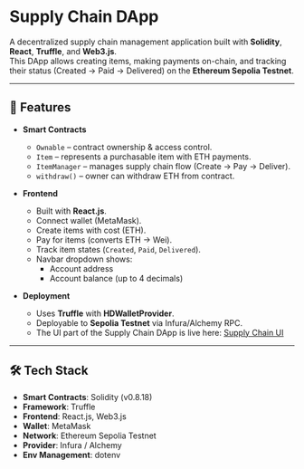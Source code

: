 # Supply Chain DApp

A decentralized supply chain management application built with **Solidity**, **React**, **Truffle**, and **Web3.js**.  
This DApp allows creating items, making payments on-chain, and tracking their status (Created → Paid → Delivered) on the **Ethereum Sepolia Testnet**.

---

## 📌 Features

- **Smart Contracts**
  - `Ownable` – contract ownership & access control.
  - `Item` – represents a purchasable item with ETH payments.
  - `ItemManager` – manages supply chain flow (Create → Pay → Deliver).
  - `withdraw()` – owner can withdraw ETH from contract.

- **Frontend**
  - Built with **React.js**.
  - Connect wallet (MetaMask).
  - Create items with cost (ETH).
  - Pay for items (converts ETH → Wei).
  - Track item states (`Created`, `Paid`, `Delivered`).
  - Navbar dropdown shows:
    - Account address
    - Account balance (up to 4 decimals)

- **Deployment**
  - Uses **Truffle** with **HDWalletProvider**.
  - Deployable to **Sepolia Testnet** via Infura/Alchemy RPC.
  - The UI part of the Supply Chain DApp is live here: [Supply Chain UI](https://supply-chain-react.vercel.app/)


---

## 🛠️ Tech Stack

- **Smart Contracts**: Solidity (v0.8.18)
- **Framework**: Truffle
- **Frontend**: React.js, Web3.js
- **Wallet**: MetaMask
- **Network**: Ethereum Sepolia Testnet
- **Provider**: Infura / Alchemy
- **Env Management**: dotenv

